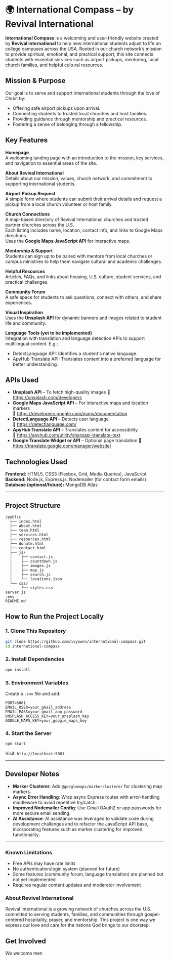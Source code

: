 # 🌍 International Compass – by Revival International

**International Compass** is a welcoming and user-friendly website created by **Revival International** to help new international students adjust to life on college campuses across the USA. Rooted in our church network’s mission to provide spiritual, emotional, and practical support, this site connects students with essential services such as airport pickups, mentoring, local church families, and helpful cultural resources.

## Mission & Purpose

Our goal is to serve and support international students through the love of Christ by:

- Offering safe airport pickups upon arrival.
- Connecting students to trusted local churches and host families.
- Providing guidance through mentorship and practical resources.
- Fostering a sense of belonging through a fellowship.

## Key Features

**Homepage**  
A welcoming landing page with an introduction to the mission, key services, and navigation to essential areas of the site.

**About Revival International**  
Details about our mission, values, church network, and commitment to supporting international students.

**Airport Pickup Request**  
A simple form where students can submit their arrival details and request a pickup from a local church volunteer or host family.

**Church Connections**  
A map-based directory of Revival International churches and trusted partner churches across the U.S.  
Each listing includes name, location, contact info, and links to Google Maps directions.  
Uses the **Google Maps JavaScript API** for interactive maps.

**Mentorship & Support**  
Students can sign up to be paired with mentors from local churches or campus ministries to help them navigate cultural and academic challenges.

**Helpful Resources**  
Articles, FAQs, and links about housing, U.S. culture, student services, and practical challenges.

**Community Forum**  
A safe space for students to ask questions, connect with others, and share experiences.

**Visual Inspiration**  
Uses the **Unsplash API** for dynamic banners and images related to student life and community.

**Language Tools (yet to be implemented)**  
Integration with translation and language detection APIs to support multilingual content. E.g.:

- DetectLanguage API: Identifies a student's native language.
- ApyHub Translate API: Translates content into a preferred language for better understanding.

## APIs Used

- **Unsplash API** – To fetch high-quality images
  🔗 https://unsplash.com/developers
- **Google Maps JavaScript API** – For interactive maps and location markers  
   🔗 https://developers.google.com/maps/documentation
- **DetectLanguage API** – Detects user language  
   🔗 https://detectlanguage.com/
- **ApyHub Translate API** – Translates content for accessibility  
   🔗 https://apyhub.com/utility/sharpapi-translate-text
- **Google Translate Widget or API** – Optional page translation
  🔗 https://translate.google.com/manager/website/

## Technologies Used

**Frontend:** HTML5, CSS3 (Flexbox, Grid, Media Queries), JavaScript  
**Backend:** Node.js, Express.js, Nodemailer (for contact form emails)  
**Database (optional/future):** MongoDB Atlas

---

## Project Structure

```
/public
  ├── index.html
  ├── about.html
  ├── team.html
  ├── services.html
  ├── resources.html
  ├── donate.html
  ├── contact.html
  ├── js/
  │    ├── contact.js
  │    ├── countdown.js
  │    ├── images.js
  │    ├── map.js
  │    ├── search.js
  │    └── locations.json
  └── css/
       └── styles.css
server.js
.env
README.md

```

## How to Run the Project Locally

### 1. Clone This Repository

```bash
git clone https://github.com/ivyownn/international-compass.git
cd international-compass
```

### 2. Install Dependencies

```bash
npm install
```

### 3. Environment Variables

Create a `.env` file and add:

```
PORT=5001
EMAIL_USER=your_gmail_address
EMAIL_PASS=your_gmail_app_password
UNSPLASH_ACCESS_KEY=your_unsplash_key
GOOGLE_MAPS_KEY=your_google_maps_key
```

### 4. Start the Server

```bash
npm start
```

Visit: `http://localhost:5001`

---

## Developer Notes

- **Marker Clusterer**: Add `@googlemaps/markerclusterer` for clustering map markers.
- **Async Error Handling**: Wrap async Express routes with error-handling middleware to avoid repetitive try/catch.
- **Improved Nodemailer Config**: Use Gmail OAuth2 or app passwords for more secure email sending.
- **AI Assistance**: AI assistance was leveraged to validate code during development challenges and to refactor the JavaScript API base, incorporating features such as marker clustering for improved functionality.

---

### Known Limitations

- Free APIs may have rate limits
- No authentication/login system (planned for future)
- Some features (community forum, language translation) are planned but not yet implemented
- Requires regular content updates and moderator involvement

### About Revival International

Revival International is a growing network of churches across the U.S. committed to serving students, families, and communities through gospel-centered hospitality, prayer, and mentorship. This project is one way we express our love and care for the nations God brings to our doorstep.

## Get Involved

We welcome men